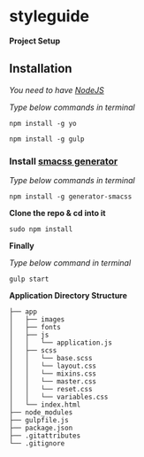 # styleguide

**Project Setup**

## Installation

*You need to have [NodeJS](http://nodejs.org/)*

*Type below commands in terminal*

```````
npm install -g yo

npm install -g gulp
```````

### Install [smacss generator](https://github.com/FuelFrontend/generator-smacss)

*Type below commands in terminal*

```````
npm install -g generator-smacss
```````

**Clone the repo & cd into it**


```````
sudo npm install
```````

**Finally**

*Type below command in terminal*

```````
gulp start
```````

**Application Directory Structure**

``````````
├── app
│   ├── images
│   ├── fonts
│   ├── js
│   │   └── application.js
│   ├── scss
│   │   └── base.scss
│   │   └── layout.css
│   │   └── mixins.css
│   │   └── master.css
│   │   └── reset.css
│   │   └── variables.css
│   └── index.html
├── node_modules
├── gulpfile.js
├── package.json
├── .gitattributes
└── .gitignore
``````````

